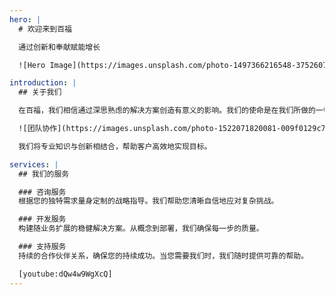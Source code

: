 ```yaml
---
hero: |
  # 欢迎来到百福

  通过创新和奉献赋能增长

  ![Hero Image](https://images.unsplash.com/photo-1497366216548-37526070297c?w=1200&h=600&fit=crop)

introduction: |
  ## 关于我们

  在百福，我们相信通过深思熟虑的解决方案创造有意义的影响。我们的使命是在我们所做的一切中提供卓越的服务，同时保持简单和清晰。

  ![团队协作](https://images.unsplash.com/photo-1522071820081-009f0129c71c?w=800&h=500&fit=crop)

  我们将专业知识与创新相结合，帮助客户高效地实现目标。

services: |
  ## 我们的服务

  ### 咨询服务
  根据您的独特需求量身定制的战略指导。我们帮助您清晰自信地应对复杂挑战。

  ### 开发服务
  构建随业务扩展的稳健解决方案。从概念到部署，我们确保每一步的质量。

  ### 支持服务
  持续的合作伙伴关系，确保您的持续成功。当您需要我们时，我们随时提供可靠的帮助。

  [youtube:dQw4w9WgXcQ]
---
```

